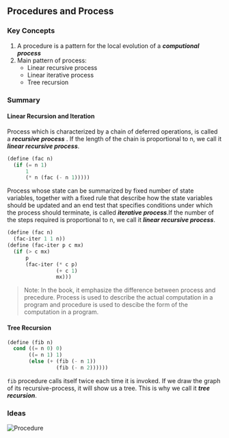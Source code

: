 ## Procedures and Process

### Key Concepts

1. A procedure is a pattern for the local evolution of a ***computional process***
2. Main pattern of process:
    - Linear recursive process
    - Linear iterative process
    - Tree recursion



### Summary

#### Linear Recursion and Iteration

Process which is characterized by a chain of deferred operations, is called a ***recursive process*** . If the length of the chain is proportional to n, we call it ***linear recursive process***.

```scheme
(define (fac n)
  (if (= n 1)
      1
      (* n (fac (- n 1)))))
```

Process whose state can be summarized by fixed number of state variables, together with a fixed rule that describe how the state variables should be updated and an end test that specifies conditions under which the process should terminate, is called ***iterative process***.If the number of the steps required is proportional to n, we call it ***linear recursive process***.

```scheme
(define (fac n)
  (fac-iter 1 1 n))
(define (fac-iter p c mx)
  (if (> c mx)
      p
      (fac-iter (* c p)
                (+ c 1)
                mx)))
```

> Note: In the book, it emphasize the difference between process and precedure. Process is used to describe the actual computation in a program and procedure is used to descibe the form of the computation in a program.



#### Tree Recursion

```scheme
(define (fib n)
  cond ((= n 0) 0)
  	   ((= n 1) 1)
  	   (else (+ (fib (- n 1))
                (fib (- n 2))))))
```

`fib` procedure calls itself twice each time it is invoked. If we draw the graph of its recursive-process, it will show us a tree. This is why we call it ***tree recursion***.



### Ideas

![Procedure](https://i.loli.net/2020/12/11/3ujqJfWMQ6IGl7g.png)